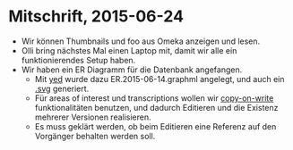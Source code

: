 Mitschrift, 2015-06-24
===

* Wir können Thumbnails und foo aus Omeka anzeigen und lesen.
* Olli bring nächstes Mal einen Laptop mit,
  damit wir alle ein funktionierendes Setup haben.
* Wir haben ein ER Diagramm für die Datenbank angefangen.
    * Mit [yed](https://www.yworks.com/en/products/yfiles/yed/) wurde dazu ER.2015-06-14.graphml angelegt, und auch ein [.svg](https://github.com/runjak/TranscriptionDesk/blob/master/notes/ER.2015-06-14.svg) generiert.
    * Für areas of interest und transcriptions wollen wir [copy-on-write](https://en.wikipedia.org/wiki/Copy-on-write) funktionalitäten benutzen, und dadurch Editieren und die Existenz mehrerer Versionen realisieren.
    * Es muss geklärt werden, ob beim Editieren eine Referenz auf den Vorgänger behalten werden soll.
      
